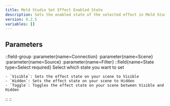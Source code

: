 ```yaml
---
title: Meld Studio Set Effect Enabled State
description: Sets the enabled state of the selected effect in Meld Studio
version: 0.2.5
variables: []
---
```


## Parameters
::field-group
  :parameter{name=Connection}
  :parameter{name=Scene}
  :parameter{name=Source}
  :parameter{name=Filter}
  ::field{name=State type=Select required}
    Select which state you want to set

    - `Visible`: Sets the effect state on your scene to Visible
    - `Hidden`: Sets the effect state on your scene to Hidden
    - `Toggle`: Toggles the effect state on your scene between Visible and Hidden
  ::
::
